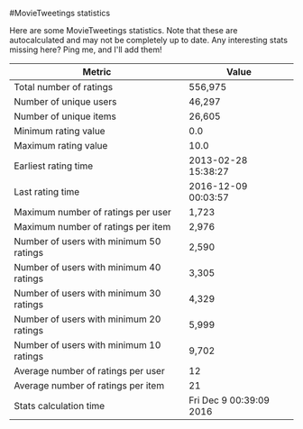 #MovieTweetings statistics

Here are some MovieTweetings statistics. Note that these are autocalculated and may not be completely up to date. Any interesting stats missing here? Ping me, and I'll add them!

Metric | Value
--- | ---
Total number of ratings                 | 556,975
Number of unique users                  | 46,297
Number of unique items                  | 26,605
Minimum rating value                    | 0.0
Maximum rating value                    | 10.0
Earliest rating time                    | 2013-02-28 15:38:27
Last rating time                        | 2016-12-09 00:03:57
Maximum number of ratings per user      | 1,723
Maximum number of ratings per item      | 2,976
Number of users with minimum 50 ratings | 2,590
Number of users with minimum 40 ratings | 3,305
Number of users with minimum 30 ratings | 4,329
Number of users with minimum 20 ratings | 5,999
Number of users with minimum 10 ratings | 9,702
Average number of ratings per user      | 12
Average number of ratings per item      | 21
Stats calculation time                  | Fri Dec  9 00:39:09 2016

